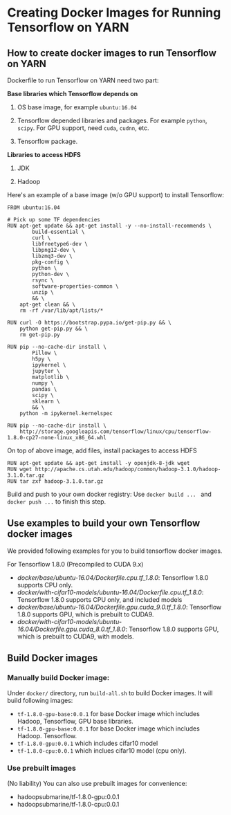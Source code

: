 <!--
   Licensed to the Apache Software Foundation (ASF) under one or more
   contributor license agreements.  See the NOTICE file distributed with
   this work for additional information regarding copyright ownership.
   The ASF licenses this file to You under the Apache License, Version 2.0
   (the "License"); you may not use this file except in compliance with
   the License.  You may obtain a copy of the License at

       http://www.apache.org/licenses/LICENSE-2.0

   Unless required by applicable law or agreed to in writing, software
   distributed under the License is distributed on an "AS IS" BASIS,
   WITHOUT WARRANTIES OR CONDITIONS OF ANY KIND, either express or implied.
   See the License for the specific language governing permissions and
   limitations under the License.
-->

# Creating Docker Images for Running Tensorflow on YARN

## How to create docker images to run Tensorflow on YARN

Dockerfile to run Tensorflow on YARN need two part:

**Base libraries which Tensorflow depends on**

1) OS base image, for example ```ubuntu:16.04```

2) Tensorflow depended libraries and packages. For example ```python```, ```scipy```. For GPU support, need ```cuda```, ```cudnn```, etc.

3) Tensorflow package.

**Libraries to access HDFS**

1) JDK

2) Hadoop

Here's an example of a base image (w/o GPU support) to install Tensorflow:
```
FROM ubuntu:16.04

# Pick up some TF dependencies
RUN apt-get update && apt-get install -y --no-install-recommends \
        build-essential \
        curl \
        libfreetype6-dev \
        libpng12-dev \
        libzmq3-dev \
        pkg-config \
        python \
        python-dev \
        rsync \
        software-properties-common \
        unzip \
        && \
    apt-get clean && \
    rm -rf /var/lib/apt/lists/*

RUN curl -O https://bootstrap.pypa.io/get-pip.py && \
    python get-pip.py && \
    rm get-pip.py

RUN pip --no-cache-dir install \
        Pillow \
        h5py \
        ipykernel \
        jupyter \
        matplotlib \
        numpy \
        pandas \
        scipy \
        sklearn \
        && \
    python -m ipykernel.kernelspec

RUN pip --no-cache-dir install \
    http://storage.googleapis.com/tensorflow/linux/cpu/tensorflow-1.8.0-cp27-none-linux_x86_64.whl
```

On top of above image, add files, install packages to access HDFS
```
RUN apt-get update && apt-get install -y openjdk-8-jdk wget
RUN wget http://apache.cs.utah.edu/hadoop/common/hadoop-3.1.0/hadoop-3.1.0.tar.gz
RUN tar zxf hadoop-3.1.0.tar.gz
```

Build and push to your own docker registry: Use ```docker build ... ``` and ```docker push ...``` to finish this step.

## Use examples to build your own Tensorflow docker images

We provided following examples for you to build tensorflow docker images.

For Tensorflow 1.8.0 (Precompiled to CUDA 9.x)

- *docker/base/ubuntu-16.04/Dockerfile.cpu.tf_1.8.0*: Tensorflow 1.8.0 supports CPU only.
- *docker/with-cifar10-models/ubuntu-16.04/Dockerfile.cpu.tf_1.8.0*: Tensorflow 1.8.0 supports CPU only, and included models
- *docker/base/ubuntu-16.04/Dockerfile.gpu.cuda_9.0.tf_1.8.0*: Tensorflow 1.8.0 supports GPU, which is prebuilt to CUDA9.
- *docker/with-cifar10-models/ubuntu-16.04/Dockerfile.gpu.cuda_8.0.tf_1.8.0*: Tensorflow 1.8.0 supports GPU, which is prebuilt to CUDA9, with models.

## Build Docker images

### Manually build Docker image:

Under `docker/` directory, run `build-all.sh` to build Docker images. It will build following images:

- `tf-1.8.0-gpu-base:0.0.1` for base Docker image which includes Hadoop, Tensorflow, GPU base libraries.
- `tf-1.8.0-gpu-base:0.0.1` for base Docker image which includes Hadoop. Tensorflow.
- `tf-1.8.0-gpu:0.0.1` which includes cifar10 model
- `tf-1.8.0-cpu:0.0.1` which inclues cifar10 model (cpu only).

### Use prebuilt images

(No liability)
You can also use prebuilt images for convenience:

- hadoopsubmarine/tf-1.8.0-gpu:0.0.1
- hadoopsubmarine/tf-1.8.0-cpu:0.0.1
